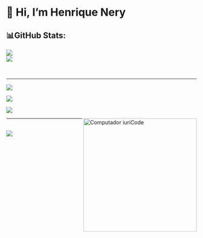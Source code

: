 # 👋 Hi, I’m Henrique Nery

## 📊GitHub Stats:
![](https://github-readme-stats.vercel.app/api?username=henriquenery1&theme=dark&hide_border=true&include_all_commits=true&count_private=true)<br/>
![](https://github-readme-streak-stats.herokuapp.com/?user=henriquenery1&theme=dark&hide_border=true)

<div style="display: inline_block"><br><hr>
<p align="rigth">
  <img src="https://skillicons.dev/icons?i=bash,bots,css,docker,gcp,git,github,gitlab,go,html" />
</p> 

<p align="rigth">
    <img src="https://skillicons.dev/icons?i=ai,js,jest,kubernetes,linux,mysql,nestjs,stackoverflow,ts,vscode" />
</p>

<p align="rigth">
    <img src="https://skillicons.dev/icons?i=nodejs,prisma,py,postgres,react,powershell" />
</p> 
<img
src="https://raw.githubusercontent.com/MicaelliMedeiros/micaellimedeiros/master/image/computer-illustration.png"
min-width="200px"
max-width="200px"
width="300px"
align="right"
alt="Computador iuriCode"
/>

</div>

<hr>
<br>

<div> 
  <a href="https://www.linkedin.com/in/henrique-nery-600b49171/" target="_blank"><img src="https://img.shields.io/badge/-LinkedIn-%230077B5?style=for-the-badge&logo=linkedin&logoColor=white" target="_blank"></a> 
</div>
